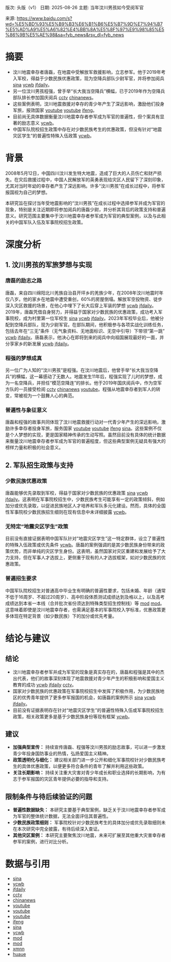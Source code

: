 版次: 头版（v1）
日期: 2025-08-26
主题: 当年汶川男孩如今受阅军官

来源: https://www.baidu.com/s?wd=%E5%BD%93%E5%B9%B3%E6%B1%B6%E5%B7%9D%E7%94%B7%E5%AD%A9%E5%A6%82%E4%BB%8A%E5%8F%97%E9%98%85%E5%86%9B%E5%AE%98&sa=fyb_news&rsv_dl=fyb_news

# 摘要
- 汶川地震幸存者唐磊，在地震中受解放军救援影响，立志参军。他于2019年考入军校，得益于少数民族优惠政策，现为空降兵部队少尉军官，并将参加阅兵 [sina](https://vertexaisearch.cloud.google.com/grounding-api-redirect/AUZIYQG7pPEoBjp4tHfQbSOTnjUs84i-tD01398Zvx-tbj8WC5lhq6GW6IkJN_4fViMmKVnwNHDiDo-hYwshcIQLZZaRI5aQ_0ixq2vHqSSK2G8ynDxKDzm3aJbuTbgjENFOQTWBbQYpi4RU5_1IN62j18UWREx-73ZtvrL8-y8=) [ycwb](https://vertexaisearch.cloud.google.com/grounding-api-redirect/AUZIYQF81MVwSYmGhZCAM9J80nLDKfMCyTbjQBjtRXOQ46PMMtuRkEvxiWMNRt_oO-hmtYzmA8UKAVobPwbbVjDw17f0xhMMTLI89O-RQO1i825g7BWn7GDXbfnm2kjCxHxb3A1gk473fH1DpHneAL3CxmtB) [jfdaily](https://vertexaisearch.cloud.google.com/grounding-api-redirect/AUZIYQHFVL14t6rUqeLATIGQxcoZ1lJwPGD01C6Ucw1U_tDcfaRBMkfw9EXuUr4EPgj5h9RduJfnRUO8QE1Wmawcyj60hBvDr4AVqREz1C8CPHXv1Aqx99z5G5orm_HCm8prV6nyaEdWEZKSDQ==)。
- 另一位汶川男孩程强，曾手举“长大我当空降兵”横幅，已于2019年作为空降兵部队排长参加国庆阅兵 [cctv](https://vertexaisearch.cloud.google.com/grounding-api-redirect/AUZIYQGjOt_SGFL4BWqC8vSv7HUM4USUeKbO4gcgvAp7gl9H36a6FtC6YgaiN4qruizzWYg5OdM3nx6eoK2ThK9CmK7aWx26r8O7HsWC20MJl4iieXe1tRZAPtTshX_DS6MiEP-rgksHsYq437jUV7-LMfuMS5LIWebTU4YjBmSAM8-s) [chinanews](https://vertexaisearch.cloud.google.com/grounding-api-redirect/AUZIYQFoBY-YRoGaFZvaus_kw8jP03SW4LnGH1gn3iZRUuuCCBQDDp2Pq01iciRov7dD3AwMoShhtslk5wOvAU_UZ_t7wDDhEiEFTcw71QdAQ07UPMxqNuppNRbpLAPiE3SKnP_U5fk20x5vBWo1byoOWA0Q_iVkBZsD6XF5XlY=)。
- 这些案例表明，汶川地震救援对幸存的青少年产生了深远影响，激励他们投身军旅，报效国家 [youtube](https://vertexaisearch.cloud.google.com/grounding-api-redirect/AUZIYQGoFRnnwc0okOJ8rIsDyfEySHm4BZBMMmh4DjrUdG4D2Dfz3Q9iU39i8XXswmAjl0ztY52AVSLW3e-QoXHEnp3vpyZtCRRuoEm1A8_n_c-Sw0h8uzzsbhQ5Cmu83ealp84g2vAdeJ8=) [youtube](https://vertexaisearch.cloud.google.com/grounding-api-redirect/AUZIYQHJNQ3SppgGI8X7iemgwQuRKhoPB9aJy7k9YLvKvhlvdU8h9ym517WiZbuV0A-CNMD8KWLJ5l-3c0bq0mF9Jwu5Cp70VkIr5_It9i4SPd0CyraGPn66aQRkGRAsEoMHywlwGf8lgJw=) [ifeng](https://vertexaisearch.cloud.google.com/grounding-api-redirect/AUZIYQEpIcu06tqLou4hhKhcX8kEpy8Z40YOXezj5SQ3Thu4IyPI-i4kA0b7xkX9wQeBB4UJ5JbRcG0cWVDxW1g8GVfSnVpwwbDCuinUExmz7VKLMRB9zS9R1LoWm_1jeb4-bRUZRFxUldmRH2I=)。
- 目前尚无具体数据衡量汶川地震幸存者参军成为军官的普遍性，但个案具有显著的励志意义 [ycwb](https://vertexaisearch.cloud.google.com/grounding-api-redirect/AUZIYQHROZut-_VXAoGhtddaHweIcSoRDWqPGT-_rfCSGwmvDVgiCm25TjoK0YoZpscbZrsKrw96BxtpuwYKNHhzWnKDmuihKUgId9fEJe5zqOONauoCskoKF_YLmyM86BAKalTBVMzW_vu-VvXacUdHDCg=)。
- 中国军队院校招生政策中存在对少数民族考生的优惠政策，但没有针对“地震灾区学生”的普遍性特殊入伍政策 [ycwb](https://vertexaisearch.cloud.google.com/grounding-api-redirect/AUZIYQHROZut-_VXAoGhtddaHweIcSoRDWqPGT-_rfCSGwmvDVgiCm25TjoK0YoZpscbZrsKrw96BxtpuwYKNHhzWnKDmuihKUgId9fEJe5zqOONauoCskoKF_YLmyM86BAKalTBVMzW_vu-VvXacUdHDCg=)。

# 背景
2008年5月12日，中国四川汶川发生特大地震，造成了巨大的人员伤亡和财产损失。在灾后救援过程中，中国人民解放军的英勇表现给灾区人民留下了深刻印象，尤其对当时年幼的幸存者产生了深远影响。许多“汶川男孩”在成长过程中，将参军报国视为自己的梦想。

本研究旨在探讨当年受地震影响的“汶川男孩”在成长过程中选择参军并成为军官的现象，特别是关注近期即将参加阅兵的唐磊少尉，并分析其背后的政策支持和普遍意义。研究范围主要集中于汶川地震幸存者参军成为军官的典型案例，以及与此相关的中国军队入伍及军事院校招生政策。

# 深度分析

## 1. 汶川男孩的军旅梦想与实现

### 唐磊的励志之路
唐磊，来自四川绵阳北川羌族自治县开坪乡的羌族少年，在2008年汶川地震时年仅八岁。他的家乡在地震中遭受重创，60%的房屋倒塌。解放军空投物资、徒步深入灾区救援的场景，在他心中埋下了长大后穿上军装的梦想 [ycwb](https://vertexaisearch.cloud.google.com/grounding-api-redirect/AUZIYQF81MVwSYmGhZCAM9J80nLDKfMCyTbjQBjtRXOQ46PMMtuRkEvxiWMNRt_oO-hmtYzmA8UKAVobPwbbVjDw17f0xhMMTLI89O-RQO1i825g7BWn7GDXbfnm2kjCxHxb3A1gk473fH1DpHneAL3CxmtB) [jfdaily](https://vertexaisearch.cloud.google.com/grounding-api-redirect/AUZIYQHFVL14t6rUqeLATIGQxcoZ1lJwPGD01C6Ucw1U_tDcfaRBMkfw9EXuUr4EPgj5h9RduJfnRUO8QE1Wmawcyj60hBvDr4AVqREz1C8CPHXv1Aqx99z5G5orm_HCm8prV6nyaEdWEZKSDQ==)。2019年，唐磊凭借自身努力，并得益于国家对少数民族的优惠政策，成功考入军事院校，成为村里第一位军校生 [sina](https://vertexaisearch.cloud.google.com/grounding-api-redirect/AUZIYQG7pPEoBjp4tHfQbSOTnjUs84i-tD01398Zvx-tbj8WC5lhq6GW6IkJN_4fViMmKVnwNHDiDo-hYwshcIQLZZaRI5aQ_0ixq2vHqSSK2G8ynDxKDzm3aJbuTbgjENFOQTWBbQYpi4RU5_1IN62j18UWREx-73ZtvrL8-y8=) [ycwb](https://vertexaisearch.cloud.google.com/grounding-api-redirect/AUZIYQF81MVwSYmGhZCAM9J80nLDKfMCyTbjQBjtRXOQ46PMMtuRkEvxiWMNRt_oO-hmtYzmA8UKAVobPwbbVjDw17f0xhMMTLI89O-RQO1i825g7BWn7GDXbfnm2kjCxHxb3A1gk473fH1DpHneAL3CxmtB) [jfdaily](https://vertexaisearch.cloud.google.com/grounding-api-redirect/AUZIYQHFVL14t6rUqeLATIGQxcoZ1lJwPGD01C6Ucw1U_tDcfaRBMkfw9EXuUr4EPgj5h9RduJfnRUO8QE1Wmawcyj60hBvDr4AVqREz1C8CPHXv1Aqx99z5G5orm_HCm8prV6nyaEdWEZKSDQ==)。2023年军校毕业后，他被分配到空降兵部队，现为少尉军官。在部队期间，他积极参与各项实战化训练任务，包括去年在“三无”条件（无气象资料、无地面标识、无空中引导）下带领“第一跳” [ycwb](https://vertexaisearch.cloud.google.com/grounding-api-redirect/AUZIYQF81MVwSYmGhZCAM9J80nLDKfMCyTbjQBjtRXOQ46PMMtuRkEvxiWMNRt_oO-hmtYzmA8UKAVobPwbbVjDw17f0xhMMTLI89O-RQO1i825g7BWn7GDXbfnm2kjCxHxb3A1gk473fH1DpHneAL3CxmtB) [jfdaily](https://vertexaisearch.cloud.google.com/grounding-api-redirect/AUZIYQHFVL14t6rUqeLATIGQxcoZ1lJwPGD01C6Ucw1U_tDcfaRBMkfw9EXuUr4EPgj5h9RduJfnRUO8QE1Wmawcyj60hBvDr4AVqREz1C8CPHXv1Aqx99z5G5orm_HCm8prV6nyaEdWEZKSDQ==)。唐磊表示，他决心在即将到来的阅兵中向祖国展现最好的一面，并分享家乡的新发展 [ycwb](https://vertexaisearch.cloud.google.com/grounding-api-redirect/AUZIYQF81MVwSYmGhZCAM9J80nLDKfMCyTbjQBjtRXOQ46PMMtuRkEvxiWMNRt_oO-hmtYzmA8UKAVobPwbbVjDw17f0xhMMTLI89O-RQO1i825g7BWn7GDXbfnm2kjCxHxb3A1gk473fH1DpHneAL3CxmtB) [jfdaily](https://vertexaisearch.cloud.google.com/grounding-api-redirect/AUZIYQHFVL14t6rUqeLATIGQxcoZ1lJwPGD01C6Ucw1U_tDcfaRBMkfw9EXuUr4EPgj5h9RduJfnRUO8QE1Wmawcyj60hBvDr4AVqREz1C8CPHXv1Aqx99z5G5orm_HCm8prV6nyaEdWEZKSDQ==)。

### 程强的梦想成真
另一位广为人知的“汶川男孩”是程强。在汶川地震后，他曾手举“长大我当空降兵”的横幅，这一幕感动了无数人。地震发生11年后，程强实现了儿时的梦想，成为一名空降兵，并担任“模范空降连”的排长。他于2019年国庆阅兵中，作为空军方队的一员接受检阅 [cctv](https://vertexaisearch.cloud.google.com/grounding-api-redirect/AUZIYQGjOt_SGFL4BWqC8vSv7HUM4USUeKbO4gcgvAp7gl9H36a6FtC6YgaiN4qruizzWYg5OdM3nx6eoK2ThK9CmK7aWx26r8O7HsWC20MJl4iieXe1tRZAPtTshX_DS6MiEP-rgksHsYq437jUV7-LMfuMS5LIWebTU4YjBmSAM8-s) [chinanews](https://vertexaisearch.cloud.google.com/grounding-api-redirect/AUZIYQFoBY-YRoGaFZvaus_kw8jP03SW4LnGH1gn3iZRUuuCCBQDDp2Pq01iciRov7dD3AwMoShhtslk5wOvAU_UZ_t7wDDhEiEFTcw71QdAQ07UPMxqNuppNRbpLAPiE3SKnP_U5fk20x5vBWo1byoOWA0Q_iVkBZsD6XF5XlY=) [youtube](https://vertexaisearch.cloud.google.com/grounding-api-redirect/AUZIYQEtXPm3YV12B3spuUO65rY7INGBf9etpakRzrIeKtXjSGgjr05olGDfDFKnLPZvlK2EQrhjhU62xjwwKPqraBoa18WCDtBoIrf9Mbr5rNjmQBH5fT2VzlG2X1uFvTFLgYJ8O1u90Ac=)。程强从地震幸存者到军人的转变，常被视为一个鼓舞人心的典范。

### 普遍性与象征意义
唐磊和程强的故事共同体现了汶川地震救援行动对一代青少年产生的深远影响，激励许多幸存者投身军旅，服务国家 [youtube](https://vertexaisearch.cloud.google.com/grounding-api-redirect/AUZIYQGoFRnnwc0okOJ8rIsDyfEySHm4BZBMMmh4DjrUdG4D2Dfz3Q9iU39i8XXswmAjl0ztY52AVSLW3e-QoXHEnp3vpyZtCRRuoEm1A8_n_c-Sw0h8uzzsbhQ5Cmu83ealp84g2vAdeJ8=) [youtube](https://vertexaisearch.cloud.google.com/grounding-api-redirect/AUZIYQHJNQ3SppgGI8X7iemgwQuRKhoPB9aJy7k9YLvKvhlvdU8h9ym517WiZbuV0A-CNMD8KWLJ5l-3c0bq0mF9Jwu5Cp70VkIr5_It9i4SPd0CyraGPn66aQRkGRAsEoMHywlwGf8lgJw=) [ifeng](https://vertexaisearch.cloud.google.com/grounding-api-redirect/AUZIYQEpIcu06tqLou4hhKhcX8kEpy8Z40YOXezj5SQ3Thu4IyPI-i4kA0b7xkX9wQeBB4UJ5JbRcG0cWVDxW1g8GVfSnVpwwbDCuinUExmz7VKLMRB9zS9R1LoWm_1jeb4-bRUZRFxUldmRH2I=) [sina](https://vertexaisearch.cloud.google.com/grounding-api-redirect/AUZIYQH3lvC_-D_cEygXmVLofBZ0NJsTT4DMdqdDNIHtZndqoXmcx1Wh93FqpicBxtdWd1CQsL2CFHuMyxTL2_TXqlexc15mDslTD0rIG8LJDzFK73aPmxgpBar5ebcBt4VDR51Bvt-PkM_lf507Khvg3HWSIZuHGoFVcPgP6NE=)。这些案例不仅是个人梦想的实现，更是国家精神传承的生动写照。虽然目前没有具体的统计数据来衡量汶川地震幸存者参军成为军官的普遍程度，但这些典型案例无疑具有强大的榜样力量和积极的社会意义。

## 2. 军队招生政策与支持

### 少数民族优惠政策
唐磊能够优先录取到军校，得益于国家对少数民族的优惠政策 [sina](https://vertexaisearch.cloud.google.com/grounding-api-redirect/AUZIYQG7pPEoBjp4tHfQbSOTnjUs84i-tD01398Zvx-tbj8WC5lhq6GW6IkJN_4fViMmKVnwNHDiDo-hYwshcIQLZZaRI5aQ_0ixq2vHqSSK2G8ynDxKDzm3aJbuTbgjENFOQTWBbQYpi4RU5_1IN62j18UWREx-73ZtvrL8-y8=) [ycwb](https://vertexaisearch.cloud.google.com/grounding-api-redirect/AUZIYQF81MVwSYmGhZCAM9J80nLDKfMCyTbjQBjtRXOQ46PMMtuRkEvxiWMNRt_oO-hmtYzmA8UKAVobPwbbVjDw17f0xhMMTLI89O-RQO1i825g7BWn7GDXbfnm2kjCxHxb3A1gk473fH1DpHneAL3CxmtB) [jfdaily](https://vertexaisearch.cloud.google.com/grounding-api-redirect/AUZIYQHFVL14t6rUqeLATIGQxcoZ1lJwPGD01C6Ucw1U_tDcfaRBMkfw9EXuUr4EPgj5h9RduJfnRUO8QE1Wmawcyj60hBvDr4AVqREz1C8CPHXv1Aqx99z5G5orm_HCm8prV6nyaEdWEZKSDQ==)。这表明在军事院校招生中，少数民族考生可能享有一定的政策倾斜，例如加分或优先录取，以促进民族地区人才培养和军队多元化建设。然而，具体的全国性军事院校少数民族招生细则在现有信息中未详细披露 [ycwb](https://vertexaisearch.cloud.google.com/grounding-api-redirect/AUZIYQHROZut-_VXAoGhtddaHweIcSoRDWqPGT-_rfCSGwmvDVgiCm25TjoK0YoZpscbZrsKrw96BxtpuwYKNHhzWnKDmuihKUgId9fEJe5zqOONauoCskoKF_YLmyM86BAKalTBVMzW_vu-VvXacUdHDCg=)。

### 无特定“地震灾区学生”政策
目前没有直接证据表明中国军队针对“地震灾区学生”这一特定群体，设立了普遍性的特殊入伍政策或优先条件 [ycwb](https://vertexaisearch.cloud.google.com/grounding-api-redirect/AUZIYQHROZut-_VXAoGhtddaHweIcSoRDWqPGT-_rfCSGwmvDVgiCm25TjoK0YoZpscbZrsKrw96BxtpuwYKNHhzWnKDmuihKUgId9fEJe5zqOONauoCskoKF_YLmyM86BAKalTBVMzW_vu-VvXacUdHDCg=)。唐磊的案例强调的是其少数民族身份带来的政策优势，而非单纯的灾区学生身份。这表明，虽然国家对灾区重建和发展给予了大力支持，但在军事人才选拔上，更侧重于现有的人才选拔框架，如对少数民族的优惠政策。

### 普遍招生要求
中国军队院校招生对普通高中毕业生有明确的普遍性要求，包括未婚、年龄（通常不低于16周岁、不超过20周岁）、高中阶段体质测试成绩达到及格以上，以及高考成绩达到本省一本线（合并批次省份须达到特殊类型招生控制线）等 [mod](https://vertexaisearch.cloud.google.com/grounding-api-redirect/AUZIYQESAaUejgT5GVEkfrElH7DOAZvTxiiSq_luYJ3lqUDAbgq3znMBXi51XeGDImHILOk3Ts9vygZfDOszEnmyy_cOcM4UNcDLyapXI7zxPczpaYlIR10u3wvct8MZ_MXNAqvAl-CYSzjVr2xUElll) [mod](https://vertexaisearch.cloud.google.com/grounding-api-redirect/AUZIYQEoIQ8XpZxkQkcTQIjKLlRFg305zZ2wUOXsomBPSvNdDPVHdcmf1Upyqe7bASyfOfdvwlCOn2zbnctvdmRyVBgdBhZrelgDDjpmnAPjppQakUCGpU9UQpQetFApV60OPfgZbDPMUpTOcxKJv0oQLBw=)。这意味着即使是汶川地震幸存者，也需满足基本的军事院校入学标准，优惠政策更多体现在特定背景（如少数民族）下的加分或优先考量。

# 结论与建议

## 结论
- 汶川地震幸存者参军并成为军官的现象是真实存在的，唐磊和程强是其中的杰出代表，他们的故事深刻体现了地震救援对青少年产生的积极影响和爱国主义教育的成功 [ycwb](https://vertexaisearch.cloud.google.com/grounding-api-redirect/AUZIYQF81MVwSYmGhZCAM9J80nLDKfMCyTbjQBjtRXOQ46PMMtuRkEvxiWMNRt_oO-hmtYzmA8UKAVobPwbbVjDw17f0xhMMTLI89O-RQO1i825g7BWn7GDXbfnm2kjCxHxb3A1gk473fH1DpHneAL3CxmtB) [jfdaily](https://vertexaisearch.cloud.google.com/grounding-api-redirect/AUZIYQHFVL14t6rUqeLATIGQxcoZ1lJwPGD01C6Ucw1U_tDcfaRBMkfw9EXuUr4EPgj5h9RduJfnRUO8QE1Wmawcyj60hBvDr4AVqREz1C8CPHXv1Aqx99z5G5orm_HCm8prV6nyaEdWEZKSDQ==) [cctv](https://vertexaisearch.cloud.google.com/grounding-api-redirect/AUZIYQGjOt_SGFL4BWqC8vSv7HUM4USUeKbO4gcgvAp7gl9H36a6FtC6YgaiN4qruizzWYg5OdM3nx6eoK2ThK9CmK7aWx26r8O7HsWC20MJl4iieXe1tRZAPtTshX_DS6MiEP-rgksHsYq437jUV7-LMfuMS5LIWebTU4YjBmSAM8-s)。
- 国家对少数民族的优惠政策在军事院校招生中发挥了积极作用，为少数民族地区的优秀青年提供了更多参军报国的机会，如唐磊的案例所示 [sina](https://vertexaisearch.cloud.google.com/grounding-api-redirect/AUZIYQG7pPEoBjp4tHfQbSOTnjUs84i-tD01398Zvx-tbj8WC5lhq6GW6IkJN_4fViMmKVnwNHDiDo-hYwshcIQLZZaRI5aQ_0ixq2vHqSSK2G8ynDxKDzm3aJbuTbgjENFOQTWBbQYpi4RU5_1IN62j18UWREx-73ZtvrL8-y8=) [ycwb](https://vertexaisearch.cloud.google.com/grounding-api-redirect/AUZIYQF81MVwSYmGhZCAM9J80nLDKfMCyTbjQBjtRXOQ46PMMtuRkEvxiWMNRt_oO-hmtYzmA8UKAVobPwbbVjDw17f0xhMMTLI89O-RQO1i825g7BWn7GDXbfnm2kjCxHxb3A1gk473fH1DpHneAL3CxmtB) [jfdaily](https://vertexaisearch.cloud.google.com/grounding-api-redirect/AUZIYQHFVL14t6rUqeLATIGQxcoZ1lJwPGD01C6Ucw1U_tDcfaRBMkfw9EXuUr4EPgj5h9RduJfnRUO8QE1Wmawcyj60hBvDr4AVqREz1C8CPHXv1Aqx99z5G5orm_HCm8prV6nyaEdWEZKSDQ==)。
- 目前没有证据表明存在针对“地震灾区学生”的普遍性特殊入伍或军事院校招生政策，相关政策更多是基于少数民族身份等现有框架 [ycwb](https://vertexaisearch.cloud.google.com/grounding-api-redirect/AUZIYQHROZut-_VXAoGhtddaHweIcSoRDWqPGT-_rfCSGwmvDVgiCm25TjoK0YoZpscbZrsKrw96BxtpuwYKNHhzWnKDmuihKUgId9fEJe5zqOONauoCskoKF_YLmyM86BAKalTBVMzW_vu-VvXacUdHDCg=)。

## 建议
- **加强典型宣传：** 持续宣传唐磊、程强等汶川男孩的励志故事，可以进一步激发青少年投身国防事业的热情，弘扬爱国主义精神。
- **政策透明化与细化：** 建议相关部门进一步公开和细化军事院校针对少数民族考生的具体优惠政策，以便更多符合条件的青年了解并利用这些政策。
- **关注长期影响：** 持续关注重大灾害对青少年成长和职业选择的长期影响，为有志于参军报国的灾区青年提供必要的指导和支持。

## 限制条件与待后续验证的问题
- **普遍性数据缺失：** 本研究主要基于典型案例，缺乏关于汶川地震幸存者参军成为军官的整体统计数据，无法全面评估其普遍性。
- **少数民族政策细则：** 军事院校针对少数民族考生的具体加分或优先录取细则未在本次研究中完全披露，有待后续深入查证。
- **其他灾区案例：** 本研究主要聚焦汶川地震，未来可扩展至其他重大灾害幸存者参军的案例，进行对比分析。

# 数据与引用
- [sina](https://vertexaisearch.cloud.google.com/grounding-api-redirect/AUZIYQG7pPEoBjp4tHfQbSOTnjUs84i-tD01398Zvx-tbj8WC5lhq6GW6IkJN_4fViMmKVnwNHDiDo-hYwshcIQLZZaRI5aQ_0ixq2vHqSSK2G8ynDxKDzm3aJbuTbgjENFOQTWBbQYpi4RU5_1IN62j18UWREx-73ZtvrL8-y8=)
- [ycwb](https://vertexaisearch.cloud.google.com/grounding-api-redirect/AUZIYQF81MVwSYmGhZCAM9J80nLDKfMCyTbjQBjtRXOQ46PMMtuRkEvxiWMNRt_oO-hmtYzmA8UKAVobPwbbVjDw17f0xhMMTLI89O-RQO1i825g7BWn7GDXbfnm2kjCxHxb3A1gk473fH1DpHneAL3CxmtB)
- [jfdaily](https://vertexaisearch.cloud.google.com/grounding-api-redirect/AUZIYQHFVL14t6rUqeLATIGQxcoZ1lJwPGD01C6Ucw1U_tDcfaRBMkfw9EXuUr4EPgj5h9RduJfnRUO8QE1Wmawcyj60hBvDr4AVqREz1C8CPHXv1Aqx99z5G5orm_HCm8prV6nyaEdWEZKSDQ==)
- [cctv](https://vertexaisearch.cloud.google.com/grounding-api-redirect/AUZIYQGjOt_SGFL4BWqC8vSv7HUM4USUeKbO4gcgvAp7gl9H36a6FtC6YgaiN4qruizzWYg5OdM3nx6eoK2ThK9CmK7aWx26r8O7HsWC20MJl4iieXe1tRZAPtTshX_DS6MiEP-rgksHsYq437jUV7-LMfuMS5LIWebTU4YjBmSAM8-s)
- [chinanews](https://vertexaisearch.cloud.google.com/grounding-api-redirect/AUZIYQFoBY-YRoGaFZvaus_kw8jP03SW4LnGH1gn3iZRUuuCCBQDDp2Pq01iciRov7dD3AwMoShhtslk5wOvAU_UZ_t7wDDhEiEFTcw71QdAQ07UPMxqNuppNRbpLAPiE3SKnP_U5fk20x5vBWo1byoOWA0Q_iVkBZsD6XF5XlY=)
- [youtube](https://vertexaisearch.cloud.google.com/grounding-api-redirect/AUZIYQGoFRnnwc0okOJ8rIsDyfEySHm4BZBMMmh4DjrUdG4D2Dfz3Q9iU39i8XXswmAjl0ztY52AVSLW3e-QoXHEnp3vpyZtCRRuoEm1A8_n_c-Sw0h8uzzsbhQ5Cmu83ealp84g2vAdeJ8=)
- [youtube](https://vertexaisearch.cloud.google.com/grounding-api-redirect/AUZIYQEtXPm3YV12B3spuUO65rY7INGBf9etpakRzrIeKtXjSGgjr05olGDfDFKnLPZvlK2EQrhjhU62xjwwKPqraBoa18WCDtBoIrf9Mbr5rNjmQBH5fT2VzlG2X1uFvTFLgYJ8O1u90Ac=)
- [youtube](https://vertexaisearch.cloud.google.com/grounding-api-redirect/AUZIYQHJNQ3SppgGI8X7iemgwQuRKhoPB9aJy7k9YLvKvhlvdU8h9ym517WiZbuV0A-CNMD8KWLJ5l-3c0bq0mF9Jwu5Cp70VkIr5_It9i4SPd0CyraGPn66aQRkGRAsEoMHywlwGf8lgJw=)
- [ifeng](https://vertexaisearch.cloud.google.com/grounding-api-redirect/AUZIYQEpIcu06tqLou4hhKhcX8kEpy8Z40YOXezj5SQ3Thu4IyPI-i4kA0b7xkX9wQeBB4UJ5JbRcG0cWVDxW1g8GVfSnVpwwbDCuinUExmz7VKLMRB9zS9R1LoWm_1jeb4-bRUZRFxUldmRH2I=)
- [sina](https://vertexaisearch.cloud.google.com/grounding-api-redirect/AUZIYQH3lvC_-D_cEygXmVLofBZ0NJsTT4DMdqdDNIHtZndqoXmcx1Wh93FqpicBxtdWd1CQsL2CFHuMyxTL2_TXqlexc15mDslTD0rIG8LJDzFK73aPmxgpBar5ebcBt4VDR51Bvt-PkM_lf507Khvg3HWSIZuHGoFVcPgP6NE=)
- [ycwb](https://vertexaisearch.cloud.google.com/grounding-api-redirect/AUZIYQHROZut-_VXAoGhtddaHweIcSoRDWqPGT-_rfCSGwmvDVgiCm25TjoK0YoZpscbZrsKrw96BxtpuwYKNHhzWnKDmuihKUgId9fEJe5zqOONauoCskoKF_YLmyM86BAKalTBVMzW_vu-VvXacUdHDCg=)
- [mod](https://vertexaisearch.cloud.google.com/grounding-api-redirect/AUZIYQESAaUejgT5GVEkfrElH7DOAZvTxiiSq_luYJ3lqUDAbgq3znMBXi51XeGDImHILOk3Ts9vygZfDOszEnmyy_cOcM4UNcDLyapXI7zxPczpaYlIR10u3wvct8MZ_MXNAqvAl-CYSzjVr2xUElll)
- [mod](https://vertexaisearch.cloud.google.com/grounding-api-redirect/AUZIYQEoIQ8XpZxkQkcTQIjKLlRFg305zZ2wUOXsomBPSvNdDPVHdcmf1Upyqe7bASyfOfdvwlCOn2zbnctvdmRyVBgdBhZrelgDDjpmnAPjppQakUCGpU9UQpQetFApV60OPfgZbDPMUpTOcxKJv0oQLBw=)
- [xmnn](https://vertexaisearch.cloud.google.com/grounding-api-redirect/AUZIYQERQzflz9UGacT3fpXXM2ym6-D3uYfSWuJEjX5Nx_NIR7oGvPe1D8_NDXk62FkJl302nW2sK_tzjItH_yMXA8zltzcqkD4ivKkasezBl0ISmJ9VMPVj68UFLhVARoj54xUCFCABAgW5Was1ZoCln6UKzKOloGg=)
- [huaue](https://vertexaisearch.cloud.google.com/grounding-api-redirect/AUZIYQFoEB_eyE5VpLjGeUzbGy7tmGqqP-Y864g5NxrNbGIAgDTWEWanN-Jz2PrxBIKGWzI6BSYK9M2BGmRCQjRQQlczRuFa76iI-BSxtO4w2zbGEcVk8uUjIfkA73gP3nTJj6f14oxH9jdmS38=)